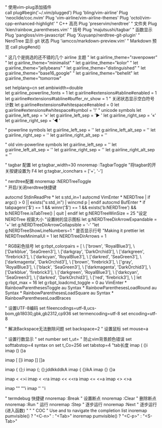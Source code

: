"  使用vim-plug添加插件  
call plug#begin('~/.vim/plugged') 
Plug 'bling/vim-airline' 
Plug 'neoclide/coc.nvim' 
Plug 'vim-airline/vim-airline-themes' 
Plug 'octol/vim-cpp-enhanced-highlight' " C++ 高亮 
Plug 'preservim/nerdtree'               " 文件夹 
Plug 'kien/rainbow_parentheses.vim'     " 括号 
Plug 'majutsushi/tagbar'                " 函数显示 
Plug 'pangloss/vim-javascript' 
Plug 'Xuyuanp/nerdtree-git-plugin'      " NerdTree 显示 git 状态 
Plug 'iamcco/markdown-preview.vim'      " Markdown 预览 
call plug#end() 

" 这几个是挑选的还不错的几个 airline 主题 
" let g:airline_theme="ravenpower" 
" let g:airline_theme="minimalist" 
" let g:airline_theme="kolor" 
" let g:airline_theme="jellybeans" 
" let g:airline_theme="distinguished" 
" let g:airline_theme="base16_google" 
" let g:airline_theme="behelit" 
let g:airline_theme="tomorrow" 

set helplang=cn 
set ambiwidth=double                                         
let g:airline_powerline_fonts = 1 
let g:airline#extensions#tabline#enabled = 1 
let g:airline#extensions#tabline#buffer_nr_show = 1 
" 关闭状态显示空白符号计数 
let g:airline#extensions#whitespace#enabled = 0 
let g:airline#extensions#whitespace#symbol = '!' 
" unicode symbols 
let g:airline_left_sep = '»' 
let g:airline_left_sep = '▶ ' 
let g:airline_right_sep = '«' 
let g:airline_right_sep = '◀ ' 
                                                             
" powerline symbols 
let g:airline_left_sep = '' 
let g:airline_left_alt_sep = '' 
let g:airline_right_sep = '' 
let g:airline_right_alt_sep = '' 

" old vim-powerline symbols 
let g:airline_left_sep = '' 
let g:airline_left_alt_sep = '' 
let g:airline_right_sep = '' 
let g:airline_right_alt_sep = '' 

" tagbar 配置 
let g:tagbar_width=30 
nnoremap <silent> <F4> :TagbarToggle<CR> 
"将tagbar的开关按键设置为 F4 
let g:tagbar_iconchars = ['+', '-'] 


" nerdtree配置 
nnoremap <F3> :NERDTreeToggle<CR>  
" 开启/关闭nerdtree快捷键 

autocmd StdinReadPre * let s:std_in=1 
autocmd VimEnter * NERDTree | if argc() > 0 || exists("s:std_in") | wincmd p | endif 
autocmd BufEnter * if tabpagenr('$') == 1 && winnr('$') == 1 && exists('b:NERDTree') && b:NERDTree.isTabTree() | quit | endif 
let g:NERDTreeWinSize = 25 "设定 NERDTree 视窗大小 
"设置树的显示图标 
let g:NERDTreeDirArrowExpandable = '+' 
let g:NERDTreeDirArrowCollapsible = '-' 
"let g:NERDTreeShowLineNumbers=1  " 是否显示行号 
"Making it prettier 
let NERDTreeMinimalUI = 1
let NERDTreeDirArrows = 1


" RGB彩色括号
let g:rbpt_colorpairs = [
    \ ['brown',       'RoyalBlue3'],
    \ ['Darkblue',    'SeaGreen3'],
    \ ['darkgray',    'DarkOrchid3'],
    \ ['darkgreen',   'firebrick3'],
    \ ['darkcyan',    'RoyalBlue3'],
    \ ['darkred',     'SeaGreen3'],
    \ ['darkmagenta', 'DarkOrchid3'],
    \ ['brown',       'firebrick3'],
    \ ['gray',        'RoyalBlue3'],
    \ ['black',       'SeaGreen3'],
    \ ['darkmagenta', 'DarkOrchid3'],
    \ ['Darkblue',    'firebrick3'],
    \ ['darkgreen',   'RoyalBlue3'],
    \ ['darkcyan',    'SeaGreen3'],
    \ ['darkred',     'DarkOrchid3'],
    \ ['red',         'firebrick3'],
    \ ]
let g:rbpt_max = 16
let g:rbpt_loadcmd_toggle = 0
au VimEnter * RainbowParenthesesToggle
au Syntax * RainbowParenthesesLoadRound
au Syntax * RainbowParenthesesLoadSquare
au Syntax * RainbowParenthesesLoadBraces


" 设置UTF-8编码
set fileencodings=utf-8,ucs-bom,gb18030,gbk,gb2312,cp936
set termencoding=utf-8
set encoding=utf-8

" 解决Backspace无法删除问题
set backspace=2
" 设置鼠标
set mouse=a

" 设置行数显示
" set number
set t_ut= " 防止vim背景颜色错误
set softtabstop=4
syntax on
set t_Co=256
set tabstop=4   "tab长度
imap ( ()<ESC>i
imap () ()<ESC>a

imap [ []<ESC>i
imap [] []<ESC>a

imap {<SPACE> {<SPACE><SPACE>};<ESC><LEFT><LEFT>i
imap {; {<CR><CR>};<ESC>jddkkddkA
imap { {}<ESC>i<CR><CR><ESC>kA<TAB><RIGHT><RIGHT>
imap {} {}<ESC>a

imap < <><ESC>i
imap <<SPACE> <<ESC><RIGHT>r<SPACE>a
imap << <<<ESC><RIGHT>r<SPACE>a<BACKSPACE>
imap <= <=<ESC>a
imap <> <><ESC>a

imap "" ""<ESC>i
imap '' ''<ESC>i

" termdebug 快捷键
nnoremap <F9> :Break<CR>
" 设置断点
nnoremap <F8> :Clear<CR>
" 删除断点
nnoremap <F5> :Run<CR> 
" 运行 
nnoremap <F10> :Step<CR> 
" 逐步运行 
nnoremap <F11> :Next<CR> 
" 逐步运行(进入函数) 
" 
" 
" COC 
" Use <Tab> and <S-Tab> to navigate the completion list 
inoremap <expr> <Tab> pumvisible() ? "\<C-n>" : "\<Tab>" 
inoremap <expr> <S-Tab> pumvisible() ? "\<C-p>" : "\<S-Tab>"